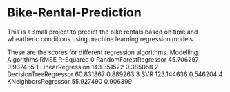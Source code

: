 # Bike-Rental-Prediction

This is a small project to predict the bike rentals based on time and wheatheric conditions using machine learning regression models.

These are the scores for different regression algorithms.
	Modelling Algorithms	RMSE	R-Squared
0	RandomForestRegressor	45.706297	0.937485
1	LinearRegression	143.351522	0.385058
2	DecisionTreeRegressor	60.831867	0.889263
3	SVR			123.144636	0.546204
4	KNeighborsRegressor	55.927490	0.906399
